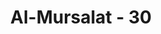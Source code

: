 ---
title: "Al-Mursalat - 30"
no: 30
arabic_no: ٣٠
ayah: اِنْطَلِقُوْٓا اِلٰى ظِلٍّ ذِيْ ثَلٰثِ شُعَبٍ 
translation: "Pergilah kamu mendapatkan naungan (asap api neraka) yang mempunyai tiga cabang, "
tafsir: "Gumpalan asap neraka itu bercabang tiga. Satu bagian di sebelah kanan, satu cabang di kiri, dan yang ketiga di atas pundak mereka, sehingga mereka terkepung di dalamnya dan tidak dapat keluar lagi. Di dalam ayat yang lain, Allah berfirman:\n\nSesungguhnya Kami telah menyediakan neraka bagi orang zalim, yang gejolaknya mengepung mereka. (al-Kahf/18: 29)"
---